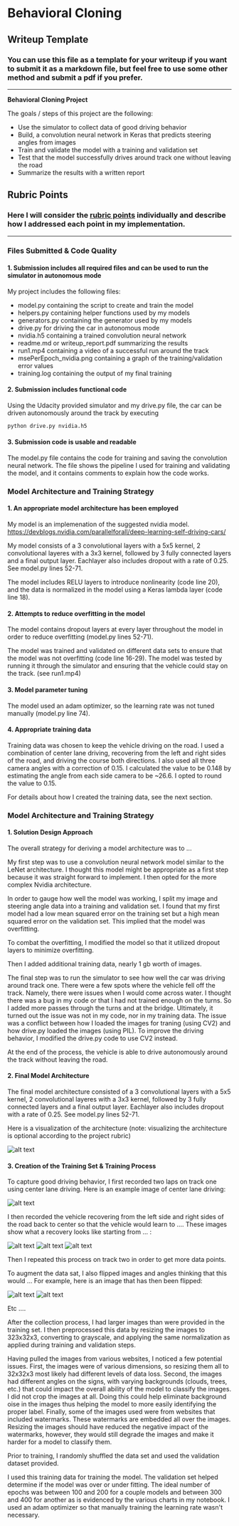 # **Behavioral Cloning** 

## Writeup Template

### You can use this file as a template for your writeup if you want to submit it as a markdown file, but feel free to use some other method and submit a pdf if you prefer.

---

**Behavioral Cloning Project**

The goals / steps of this project are the following:
* Use the simulator to collect data of good driving behavior
* Build, a convolution neural network in Keras that predicts steering angles from images
* Train and validate the model with a training and validation set
* Test that the model successfully drives around track one without leaving the road
* Summarize the results with a written report


[//]: # (Image References)

[image1]: https://devblogs.nvidia.com/parallelforall/wp-content/uploads/2016/08/cnn-architecture.png "Model Visualization"
[image2]: ./examples/placeholder.png "Grayscaling"
[image3]: ./examples/placeholder_small.png "Recovery Image"
[image4]: ./examples/placeholder_small.png "Recovery Image"
[image5]: ./examples/placeholder_small.png "Recovery Image"
[image6]: ./examples/placeholder_small.png "Normal Image"
[image7]: ./examples/placeholder_small.png "Flipped Image"

## Rubric Points
### Here I will consider the [rubric points](https://review.udacity.com/#!/rubrics/432/view) individually and describe how I addressed each point in my implementation.  

---
### Files Submitted & Code Quality

#### 1. Submission includes all required files and can be used to run the simulator in autonomous mode

My project includes the following files:
* model.py containing the script to create and train the model
* helpers.py containing helper functions used by my models
* generators.py containing the generator used by my models
* drive.py for driving the car in autonomous mode
* nvidia.h5 containing a trained convolution neural network 
* readme.md or writeup_report.pdf summarizing the results
* run1.mp4 containing a video of a successful run around the track
* msePerEpoch_nvidia.png containing a graph of the training/validation error values
* training.log containing the output of my final training

#### 2. Submission includes functional code
Using the Udacity provided simulator and my drive.py file, the car can be driven autonomously around the track by executing 
```sh
python drive.py nvidia.h5
```

#### 3. Submission code is usable and readable

The model.py file contains the code for training and saving the convolution neural network. The file shows the pipeline I used for training and validating the model, and it contains comments to explain how the code works.

### Model Architecture and Training Strategy

#### 1. An appropriate model architecture has been employed

My model is an implemenation of the suggested nvidia model.  https://devblogs.nvidia.com/parallelforall/deep-learning-self-driving-cars/

My model consists of a 3 convolutional layers with a 5x5 kernel, 2 convolutional layeres with a 3x3 kernel, followed by 3 fully connected layers and a final output layer.  Eachlayer also includes dropout with a rate of 0.25.  See model.py lines 52-71.

The model includes RELU layers to introduce nonlinearity (code line 20), and the data is normalized in the model using a Keras lambda layer (code line 18). 

#### 2. Attempts to reduce overfitting in the model

The model contains dropout layers at every layer throughout the model in order to reduce overfitting (model.py lines 52-71). 

The model was trained and validated on different data sets to ensure that the model was not overfitting (code line 16-29). The model was tested by running it through the simulator and ensuring that the vehicle could stay on the track. (see run1.mp4)

#### 3. Model parameter tuning

The model used an adam optimizer, so the learning rate was not tuned manually (model.py line 74).

#### 4. Appropriate training data

Training data was chosen to keep the vehicle driving on the road. I used a combination of center lane driving, recovering from the left and right sides of the road, and driving the course both directions.  I also used all three camera angles with a correction of 0.15.  I calculated the value to be 0.148 by estimating the angle from each side camera to be ~26.6.  I opted to round the value to 0.15.

For details about how I created the training data, see the next section. 

### Model Architecture and Training Strategy

#### 1. Solution Design Approach

The overall strategy for deriving a model architecture was to ...

My first step was to use a convolution neural network model similar to the LeNet architecture. I thought this model might be appropriate as a first step because it was straight forward to implement.  I then opted for the more complex Nvidia architecture.

In order to gauge how well the model was working, I split my image and steering angle data into a training and validation set. I found that my first model had a low mean squared error on the training set but a high mean squared error on the validation set. This implied that the model was overfitting. 

To combat the overfitting, I modified the model so that it utilized dropout layers to minimize overfitting.

Then I added additional training data, nearly 1 gb worth of images.

The final step was to run the simulator to see how well the car was driving around track one. There were a few spots where the vehicle fell off the track.  Namely, there were issues when I would come across water.  I thought there was a bug in my code or that I had not trained enough on the turns.  So I added more passes through the turns and at the bridge.  Ultimately, it turned out the issue was not in my code, nor in my training data.  The issue was a conflict between how I loaded the images for traning (using CV2) and how drive.py loaded the images (using PIL).  To improve the driving behavior, I modified the drive.py code to use CV2 instead.

At the end of the process, the vehicle is able to drive autonomously around the track without leaving the road.

#### 2. Final Model Architecture

The final model architecture consisted of a 3 convolutional layers with a 5x5 kernel, 2 convolutional layeres with a 3x3 kernel, followed by 3 fully connected layers and a final output layer.  Eachlayer also includes dropout with a rate of 0.25.  See model.py lines 52-71.

Here is a visualization of the architecture (note: visualizing the architecture is optional according to the project rubric)

![alt text][image1]

#### 3. Creation of the Training Set & Training Process

To capture good driving behavior, I first recorded two laps on track one using center lane driving. Here is an example image of center lane driving:

![alt text][image2]

I then recorded the vehicle recovering from the left side and right sides of the road back to center so that the vehicle would learn to .... These images show what a recovery looks like starting from ... :

![alt text][image3]
![alt text][image4]
![alt text][image5]

Then I repeated this process on track two in order to get more data points.

To augment the data sat, I also flipped images and angles thinking that this would ... For example, here is an image that has then been flipped:

![alt text][image6]
![alt text][image7]

Etc ....

After the collection process, I had larger images than were provided in the training set. I then preprocessed this data by resizing the images to 323x32x3, converting to grayscale, and applying the same normalization as applied during training and validation steps.

Having pulled the images from various websites, I noticed a few potential issues.  First, the images were of various dimensions, so resizing them all to 32x32x3 most likely had different levels of data loss.  Second, the images had different angles on the signs, with varying backgrounds (clouds, trees, etc.) that could impact the overall ability of the model to classify the images.  I did not crop the images at all.  Doing this could help eliminate background oise in the images thus helping the model to more easily identifying the proper label.  Finally, some of the images used were from websites that included watermarks.  These watermarks are embedded all over the images.  Resizing the images should have reduced the negative impact of the watermarks, however, they would still degrade the images and make it harder for a model to classify them.


Prior to training, I randomly shuffled the data set and used the validation dataset provided. 

I used this training data for training the model. The validation set helped determine if the model was over or under fitting. The ideal number of epochs was between 100 and 200 for a couple models and between 300 and 400 for another as is evidenced by the various charts in my notebook. I used an adam optimizer so that manually training the learning rate wasn't necessary.
